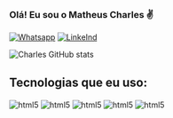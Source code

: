 ### Olá! Eu sou o Matheus Charles ✌️

[![Whatsapp](https://img.shields.io/badge/WhatsApp-25D366?style=for-the-badge&logo=whatsapp&logoColor=white)](contate.me/matheuscharles)
[![LinkeInd](https://img.shields.io/badge/LinkedIn-0077B5?style=for-the-badge&logo=linkedin&logoColor=white)](https://www.linkedin.com/in/matheus-charles-ramos-0316b5224/)


![Charles GitHub stats](https://github-readme-stats.vercel.app/api?username=Charlles21&show_icons=true&theme=radical)

## Tecnologias que eu uso:

<div style="display: inline_block">
<img align="center" alt="html5" src="https://img.shields.io/badge/HTML5-E34F26?style=for-the-badge&logo=html5&logoColor=white"> 
<img align="center" alt="html5" src="	https://img.shields.io/badge/CSS3-1572B6?style=for-the-badge&logo=css3&logoColor=white">
<img align="center" alt="html5" src="https://img.shields.io/badge/Java-ED8B00?style=for-the-badge&logo=java&logoColor=white"> 
<img align="center" alt="html5" src="https://img.shields.io/badge/Spring-6DB33F?style=for-the-badge&logo=spring&logoColor=white">
<img align="center" alt="html5" src="https://img.shields.io/badge/Delphi_RAD_Studio-B22222?style=for-the-badge&logo=delphi&logoColor=white">  


</div>

